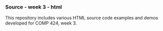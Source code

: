 ### Source - week 3 - html

This repository includes various HTML source code examples and demos developed for COMP 424, week 3.
